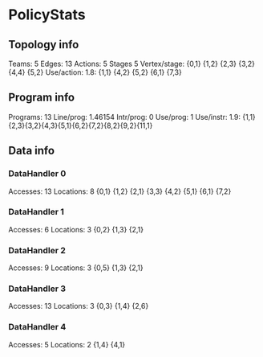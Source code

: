 # PolicyStats
## Topology info
Teams:		5
Edges:		13
Actions:	5
Stages		5
Vertex/stage:	{0,1} {1,2} {2,3} {3,2} {4,4} {5,2} 
Use/action:	1.8: {1,1} {4,2} {5,2} {6,1} {7,3} 

## Program info
Programs:	13
Line/prog:	1.46154
Intr/prog:	0
Use/prog:	1
Use/instr:	1.9: {1,1}{2,3}{3,2}{4,3}{5,1}{6,2}{7,2}{8,2}{9,2}{11,1}

## Data info

### DataHandler 0
Accesses:	13
Locations:	8
{0,1} {1,2} {2,1} {3,3} {4,2} {5,1} {6,1} {7,2} 

### DataHandler 1
Accesses:	6
Locations:	3
{0,2} {1,3} {2,1} 

### DataHandler 2
Accesses:	9
Locations:	3
{0,5} {1,3} {2,1} 

### DataHandler 3
Accesses:	13
Locations:	3
{0,3} {1,4} {2,6} 

### DataHandler 4
Accesses:	5
Locations:	2
{1,4} {4,1} 